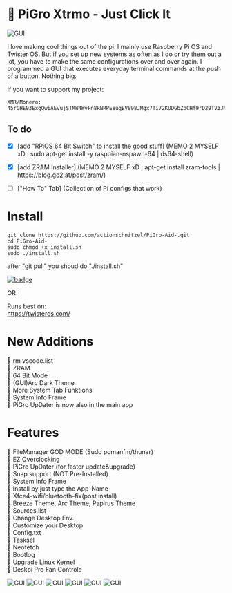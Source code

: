 
# :tada: PiGro Xtrmo - Just Click It
![GUI](https://github.com/actionschnitzel/tingsandstuff/blob/main/header%20X.png)

I love making cool things out of the pi. I mainly use Raspberry Pi OS and Twister OS. But if you set up new systems as often as I do or try them out a lot, you have to make the same configurations over and over again. I programmed a GUI that executes everyday terminal commands at the push of a button. Nothing big.    
    
If you want to support my project:
```
XMR/Monero:    
45rGHE93ExgQwiAEvujSTMW4WvFn8RNRPE8ugEV898JMgx7Ti72KUDGbZbCHf9rD29TVzJMYPnq2f1D3ccSqE3KN2mnv91f       
```    
    

## To do
- [x] [add "RPiOS 64 Bit Switch" to install the good stuff]  (MEMO 2 MYSELF xD : sudo apt-get install -y raspbian-nspawn-64 | ds64-shell)
- [x] [add ZRAM Installer]  (MEMO 2 MYSELF xD : apt-get install zram-tools
 | https://blog.gc2.at/post/zram/)    
- [ ] ["How To" Tab]  (Collection of Pi configs that work)



# Install

```
git clone https://github.com/actionschnitzel/PiGro-Aid-.git
cd PiGro-Aid-
sudo chmod +x install.sh
sudo ./install.sh
```    
after "git pull" you shoud do "./install.sh"    
    
[![badge](https://github.com/Botspot/pi-apps/blob/master/icons/badge.png?raw=true)](https://github.com/Botspot/pi-apps)  

OR:


Runs best on:    
https://twisteros.com/    
    
# New Additions
:hamburger: rm vscode.list    
:hamburger: ZRAM    
:hamburger: 64 Bit Mode    
:hamburger: (GUI)Arc Dark Theme    
:hamburger: More System Tab Funktions    
:hamburger: System Info Frame    
:hamburger: PiGro UpDater is now also in the main app  

# Features
:metal: FileManager GOD MODE (Sudo pcmanfm/thunar)   
:metal: EZ Overclocking    
:metal: PiGro UpDater (for faster update&upgrade)    
:metal: Snap support (NOT Pre-Installed)    
:metal: System Info Frame    
:metal: Install by just type the App-Name    
:metal: Xfce4-wifi/bluetooth-fix(post install)    
:metal: Breeze Theme, Arc Theme, Papirus Theme    
:metal: Sources.list    
:metal: Change Desktop Env.    
:metal: Customize your Desktop    
:metal: Config.txt    
:metal: Tasksel    
:metal: Neofetch    
:metal: Bootlog    
:metal: Upgrade Linux Kernel    
:metal: Deskpi Pro Fan Controle    


![GUI](https://github.com/actionschnitzel/tingsandstuff/blob/main/Pigro1.png)
![GUI](https://github.com/actionschnitzel/tingsandstuff/blob/main/Pigro2.png)
![GUI](https://github.com/actionschnitzel/tingsandstuff/blob/main/Pigro3.png)
![GUI](https://github.com/actionschnitzel/tingsandstuff/blob/main/Pigro4.png)
![GUI](https://github.com/actionschnitzel/tingsandstuff/blob/main/Pigro5.png)
![GUI](https://github.com/actionschnitzel/tingsandstuff/blob/main/Pigro6.png)





